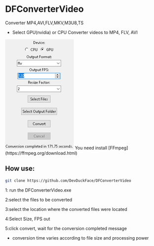 # DFConverterVideo
 Converter MP4,AVI,FLV,MKV,M3U8,TS
 * Select GPU(nvidia) or CPU
 Converter videos to MP4, FLV, AVI
<img src="/img/Screenshot_2.png">
You need install [FFmpeg](https://ffmpeg.org/download.html)

## How use:

```bash
git clone https://github.com/DevDuckFace/DFConverterVideo
```

1: run the DFConverterVideo.exe 

2:select the files to be converted

3:select the location where the converted files were located

4:Select Size, FPS out

5:click convert, wait for the conversion completed message

* conversion time varies according to file size and processing power
